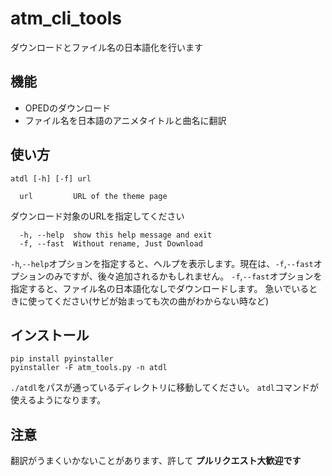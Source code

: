 # atm_cli_tools
ダウンロードとファイル名の日本語化を行います

## 機能
- OPEDのダウンロード
- ファイル名を日本語のアニメタイトルと曲名に翻訳

## 使い方
```
atdl [-h] [-f] url
```
```
  url         URL of the theme page
```
ダウンロード対象のURLを指定してください

```
  -h, --help  show this help message and exit
  -f, --fast  Without rename, Just Download
```
```-h```,```--help```オプションを指定すると、ヘルプを表示します。現在は、```-f```,```--fast```オプションのみですが、後々追加されるかもしれません。
```-f```,```--fast```オプションを指定すると、ファイル名の日本語化なしでダウンロードします。
急いでいるときに使ってください(サビが始まっても次の曲がわからない時など)

## インストール
```
pip install pyinstaller
pyinstaller -F atm_tools.py -n atdl
```
```./atdl```をパスが通っているディレクトリに移動してください。
```atdl```コマンドが使えるようになります。

## 注意
翻訳がうまくいかないことがあります、許して
__プルリクエスト大歓迎です__